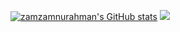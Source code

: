 
<a href="http://www.github.com/zamzamnurahman"><img src="https://github-readme-stats.vercel.app/api?username=zamzamnurahman&show_icons=true&hide=&count_private=true&theme=great-gatsby&text_color=ffffff&icon_color=0891b2&bg_color=161B22&hide_border=true&show_icons=true" alt="zamzamnurahman's GitHub stats" /></a>
![](https://github-readme-stats.vercel.app/api/top-langs/?username=zamzamnurahman&theme=onedark&title_color=0891b2&text_color=ffffff&icon_color=0891b2&bg_color=161B22&hide_border=true&include_all_commits=false&count_private=false&layout=compact)
